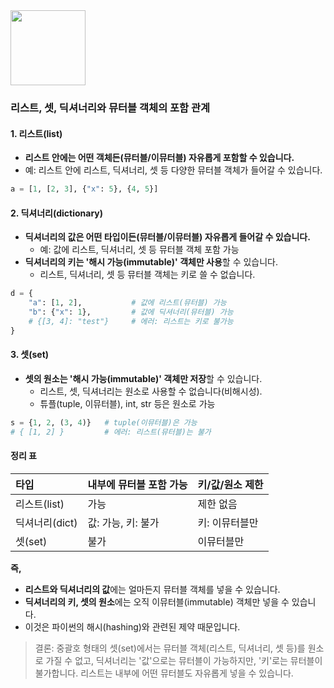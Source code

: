 <img src="https://r2cdn.perplexity.ai/pplx-full-logo-primary-dark%402x.png" class="logo" width="120"/>

### 리스트, 셋, 딕셔너리와 뮤터블 객체의 포함 관계

#### 1. 리스트(list)

- **리스트 안에는 어떤 객체든(뮤터블/이뮤터블) 자유롭게 포함할 수 있습니다.**
- 예: 리스트 안에 리스트, 딕셔너리, 셋 등 다양한 뮤터블 객체가 들어갈 수 있습니다.

```python
a = [1, [2, 3], {"x": 5}, {4, 5}]
```


#### 2. 딕셔너리(dictionary)

- **딕셔너리의 값은 어떤 타입이든(뮤터블/이뮤터블) 자유롭게 들어갈 수 있습니다.**
    - 예: 값에 리스트, 딕셔너리, 셋 등 뮤터블 객체 포함 가능
- **딕셔너리의 키는 '해시 가능(immutable)' 객체만 사용**할 수 있습니다.
    - 리스트, 딕셔너리, 셋 등 뮤터블 객체는 키로 쓸 수 없습니다.

```python
d = {
    "a": [1, 2],           # 값에 리스트(뮤터블) 가능
    "b": {"x": 1},         # 값에 딕셔너리(뮤터블) 가능
    # {[3, 4]: "test"}     # 에러: 리스트는 키로 불가능
}
```


#### 3. 셋(set)

- **셋의 원소는 '해시 가능(immutable)' 객체만 저장**할 수 있습니다.
    - 리스트, 셋, 딕셔너리는 원소로 사용할 수 없습니다(비해시성).
    - 튜플(tuple, 이뮤터블), int, str 등은 원소로 가능

```python
s = {1, 2, (3, 4)}   # tuple(이뮤터블)은 가능
# { [1, 2] }         # 에러: 리스트(뮤터블)는 불가
```


#### 정리 표

| 타입 | 내부에 뮤터블 포함 가능 | 키/값/원소 제한 |
| :-- | :-- | :-- |
| 리스트(list) | 가능 | 제한 없음 |
| 딕셔너리(dict) | 값: 가능, 키: 불가 | 키: 이뮤터블만 |
| 셋(set) | 불가 | 이뮤터블만 |

**즉,**

- **리스트와 딕셔너리의 값**에는 얼마든지 뮤터블 객체를 넣을 수 있습니다.
- **딕셔너리의 키, 셋의 원소**에는 오직 이뮤터블(immutable) 객체만 넣을 수 있습니다.
- 이것은 파이썬의 해시(hashing)와 관련된 제약 때문입니다.

> 결론: 중괄호 형태의 셋(set)에서는 뮤터블 객체(리스트, 딕셔너리, 셋 등)를 원소로 가질 수 없고, 딕셔너리는 '값'으로는 뮤터블이 가능하지만, '키'로는 뮤터블이 불가합니다.
> 리스트는 내부에 어떤 뮤터블도 자유롭게 넣을 수 있습니다.

